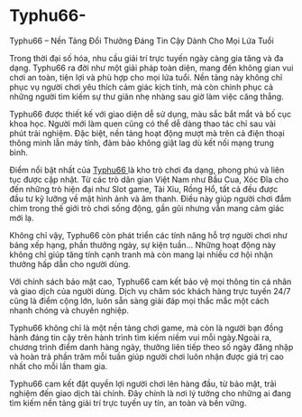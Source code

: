 # Typhu66-
 Typhu66 – Nền Tảng Đổi Thưởng Đáng Tin Cậy Dành Cho Mọi Lứa Tuổi

Trong thời đại số hóa, nhu cầu giải trí trực tuyến ngày càng gia tăng và đa dạng. Typhu66 ra đời như một giải pháp toàn diện, mang đến không gian vui chơi an toàn, tiện lợi và phù hợp cho mọi lứa tuổi. Nền tảng này không chỉ phục vụ người chơi yêu thích cảm giác kịch tính, mà còn chinh phục cả những người tìm kiếm sự thư giãn nhẹ nhàng sau giờ làm việc căng thẳng.

Typhu66 được thiết kế với giao diện dễ sử dụng, màu sắc bắt mắt và bố cục khoa học. Người mới làm quen cũng có thể dễ dàng thao tác chỉ sau vài phút trải nghiệm. Đặc biệt, nền tảng hoạt động mượt mà trên cả điện thoại thông minh lẫn máy tính, đảm bảo không giật lag dù kết nối mạng trung bình.

Điểm nổi bật nhất của <a href=https://typhu66.net> Typhu66 </a>  là kho trò chơi đa dạng, phong phú và liên tục được cập nhật. Từ các trò dân gian Việt Nam như Bầu Cua, Xóc Đĩa cho đến những trò hiện đại như Slot game, Tài Xỉu, Rồng Hổ, tất cả đều được đầu tư kỹ lưỡng về mặt hình ảnh và âm thanh. Điều này giúp người chơi đắm chìm trong thế giới trò chơi sống động, gần gũi nhưng vẫn mang cảm giác mới lạ.

Không chỉ vậy, Typhu66 còn phát triển các tính năng hỗ trợ người chơi như bảng xếp hạng, phần thưởng ngày, sự kiện tuần… Những hoạt động này không chỉ giúp tăng tính cạnh tranh mà còn mang lại nhiều cơ hội nhận thưởng hấp dẫn cho người dùng.

Với chính sách bảo mật cao, Typhu66 cam kết bảo vệ mọi thông tin cá nhân và giao dịch của người dùng. Dịch vụ chăm sóc khách hàng trực tuyến 24/7 cũng là điểm cộng lớn, luôn sẵn sàng giải đáp mọi thắc mắc một cách nhanh chóng và chuyên nghiệp.

Typhu66 không chỉ là một nền tảng chơi game, mà còn là người bạn đồng hành đáng tin cậy trên hành trình tìm kiếm niềm vui mỗi ngày.Ngoài ra, chương trình điểm danh hàng ngày, thưởng liên tiếp theo số ngày đăng nhập và hoàn trả phần trăm mỗi tuần giúp người chơi luôn nhận được giá trị cao nhất cho mỗi lần tham gia.

Typhu66 cam kết đặt quyền lợi người chơi lên hàng đầu, từ bảo mật, trải nghiệm đến giao dịch tài chính. Đây chính là nơi lý tưởng cho những ai đang tìm kiếm nền tảng giải trí trực tuyến uy tín, an toàn và bền vững.

